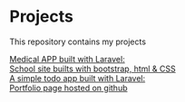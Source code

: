 # Projects
This repository contains my projects

<a href="https://ma.pace.dervac.com/">Medical APP built with Laravel:</a></br>
<a href="https://pace.dervac.com">School site builts with bootstrap, html & CSS</a></br>
<a href="https://app.pace.dervac.com/">A simple todo app built with Laravel:</a></br>
<a href="abdullahikabir.me">Portfolio page hosted on github</a></br>
